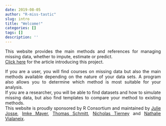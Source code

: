 ```yaml
---
date: 2019-08-05
author: "R-miss-tastic"
slug: intro
title: "Welcome!"
categories: []
tags: []
description: ''
---
```



<p align="justify">This website provides the main methods and references for managing missing data, whether to impute, estimate or predict. <br>
<a href="https://arxiv.org/abs/1908.04822" target="_blank">Click here</a> for the article introducing this project.<br><p>
<!--more-->
<p align="justify">If you are a user, you will find courses on missing data but also the main methods available depending on the nature of your data sets.  A program also allows you to determine which method is most suitable for your analysis.<br>
If you are a researcher, you will be able to find datasets and how to simulate missing data, but also find templates to compare your method to existing methods. 
</br>
This website is proudly sponsored by R Consortium and maintained by <a href="http://juliejosse.com" target="_blank">Julie Josse</a>, <a href="https://www.imkemayer.com" target="_blank">Imke Mayer</a>, <a href="https://twsthomas.github.io" target="_blank">Thomas Schmitt</a>, <a href="https://www.njtierney.com" target="_blank">Nicholas Tierney</a> and <a href="http://www.nathalievialaneix.eu" target="_blank">Nathalie Vialaneix</a>.</p>
